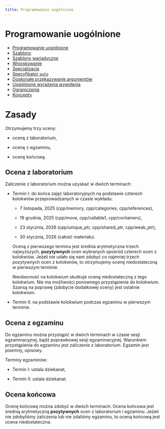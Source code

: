 ```yaml
---
title: Programowanie uogólnione
---
```


# Programowanie uogólnione

* [Programowanie uogólnione](generic/pl)
* [Szablony](templates/pl)
* [Szablony wariadyczne](variadic/pl)
* [Wnioskowanie](deduction/pl)
* [Specjalizacja](specialization/pl)
* [Specyfikator `auto`](auto/pl)
* [Doskonałe przekazywanie argumentów](forwarding/pl)
* [Uogólnione wyrażenia wywołania](callable2/pl)
* [Ograniczenia](constraints/pl)
* [Koncepty](concepts/pl)

# Zasady

Otrzymujemy trzy oceny:

* ocenę z laboratorium,

* ocenę z egzaminu,

* ocenę końcową.

## Ocena z laboratorium

Zaliczenie z laboratorium można uzyskać w dwóch terminach:

* Termin I: do końca zajęć laboratoryjnych na podstawie czterech
  kolokwiów przeprowadzanych w czasie wykładu:

  - 7 listopada, 2025 (cpp/memory, cpp/categories, cpp/references),

  - 19 grudnia, 2025 (cpp/move, cpp/callable1, cpp/containers),

  - 23 stycznia, 2026 (cpp/unique_ptr, cpp/shared_ptr, cpp/weak_ptr),

  - 30 stycznia, 2026 (całość materiału).

  Oceną z pierwszego terminu jest średnia arytmetyczna trzech
  najwyższych, **pozytywnych** ocen wybranych spośród czterech ocen z
  kolokwiów.  Jeżeli nie udało się nam zdobyć co najmniej trzech
  pozytywnych ocen z kolokwiów, to otrzymujemy ocenę niedostateczną w
  pierwszym terminie.

  Nieobecność na kolokwium skutkuje oceną niedostateczną z tego
  kolokwium.  Nie ma możliwości ponownego przystąpienia do kolokwium.
  Szansą na poprawę (zdobycie dodatkowej oceny) jest ostatnie
  kolokwium.

* Termin II: na podstawie kolokwium podczas egzaminu w pierwszym
  terminie.

## Ocena z egzaminu

Do egzaminu można przystąpić w dwóch terminach w czasie sesji
egzaminacyjnej, bądź poprawkowej sesji egzaminacyjnej.  Warunkiem
przystąpienia do egzaminu jest zaliczenie z laboratorium.  Egzamin
jest pisemny, opisowy.

Terminy egzaminów:

* Termin I: ustala dziekanat,

* Termin II: ustala dziekanat.

## Ocena końcowa

Ocenę końcową można zdobyć w dwóch terminach.  Ocena końcowa jest
średnią arytmetyczną **pozytywnych** ocen z laboratorium i egzaminu.
Jeżeli nie zdobyliśmy zaliczenia lub nie zdaliśmy egzaminu, to oceną
końcową jest ocena niedostateczna.
